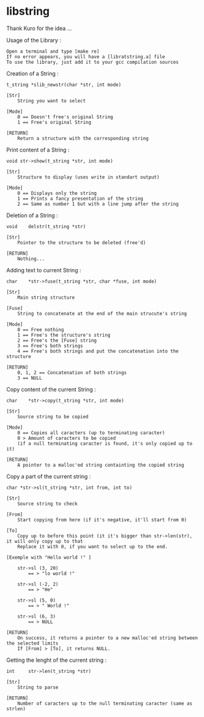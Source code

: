 # libstring
Thank Kuro for the idea ...

Usage of the Library :

    Open a terminal and type [make re]
    If no error appears, you will have a [libratstring.a] file
    To use the library, just add it to your gcc compilation sources

Creation of a String :

    t_string *slib_newstr(char *str, int mode)

    [Str] 
        String you want to select

    [Mode]
        0 == Doesn't free's original String
        1 == Free's original String

    [RETURN]
        Return a structure with the corresponding string


Print content of a String :

    void str->show(t_string *str, int mode)
    
    [Str]
        Structure to display (uses write in standart output)

    [Mode]
        0 == Displays only the string
        1 == Prints a fancy presentation of the string
        2 == Same as number 1 but with a line jump after the string


Deletion of a String :

    void    delstr(t_string *str)

    [Str]
        Pointer to the structure to be deleted (free'd)

    [RETURN]
        Nothing...


Adding text to current String :

    char    *str->fuse(t_string *str, char *fuse, int mode)

    [Str]
        Main string structure
    
    [Fuse]
        String to concatenate at the end of the main strucute's string
    
    [Mode]
        0 == Free nothing
        1 == Free's the structure's string
        2 == Free's the [Fuse] string
        3 == Free's both strings
        4 == Free's both strings and put the concatenation into the structure

    [RETURN]
        0, 1, 2 == Concatenation of both strings
        3 == NULL


Copy content of the current String :
    
    char    *str->copy(t_string *str, int mode)

    [Str]
        Source string to be copied

    [Mode]
        0 == Copies all caracters (up to terminating caracter)
        0 > Amount of caracters to be copied
        (if a null terminating caracter is found, it's only copied up to it)

    [RETURN]
        A pointer to a malloc'ed string containting the copied string

Copy a part of the current string :

    char *str->sl(t_string *str, int from, int to)

    [Str]
        Source string to check

    [From]
        Start copying from here (if it's negative, it'll start from 0)

    [To]
        Copy up to before this point (it it's bigger than str->len(str), it will only copy up to that
        Replace it with 0, if you want to select up to the end.

    [Exemple with "Hello world !" ]

        str->sl (3, 20)
            == > "lo world !"

        str->sl (-2, 2)
            == > "He"
        
        str->sl (5, 0)
            == > " World !"

        str->sl (6, 3)
            == > NULL

    [RETURN]
        On success, it returns a pointer to a new malloc'ed string between the selected limits
        If [From] > [To], it returns NULL.

Getting the lenght of the current string :

    int     str->len(t_string *str)

    [Str]
        String to parse

    [RETURN]
        Number of caracters up to the null terminating caracter (same as strlen)